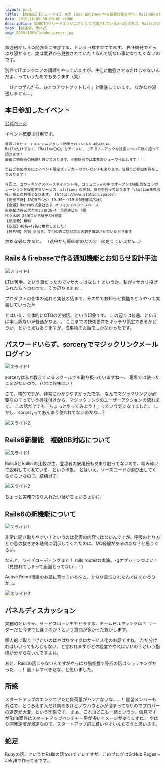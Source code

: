 ```yaml
---
layout: post
title: 【勉強会】【シューマイ】Tech Lead Engineerから最新技術を学べ！Rails編×station
date: 2019-10-09 00:00:00 +0900
description: 普段CTOやリードエンジニアとして活躍されている3~4名の方に、Railsだけでなく、「Rails×〇〇」をテーマに、コアでマニアックな技術について熱く語って頂きます！最後に懇親会の時間も設けております。※懇親会では本物のシューマイ出します！！
tags: [勉強会, Ruby]
img: 2019/1009/leadengineer.jpg
---
```

毎週何かしらの勉強会に参加する、という目標を立ててます。
自社開発でどっぷり浸かると、実は業界から見放されていた！なんて切ない事になりたくないのです。

別件でITエンジニアの講師をやっていますが、生徒に勉強させるだけじゃないんだよ、っていうためでもあります（笑）

「ひとつ学んだら、ひとつアウトプットしろ」と徹底しています。
なかなか浸透しません…。

## 本日参加したイベント
[公式ページ](https://shuuu-mai.connpass.com/event/146313/)

イベント概要は引用です。

```
普段CTOやリードエンジニアとして活躍されている3~4名の方に、
Railsだけでなく、「Rails×〇〇」をテーマに、コアでマニアックな技術について熱く語って頂きます！
最後に懇親会の時間も設けております。※懇親会では本物のシューマイ出します！！

当日ご参加の方にはイベント限定ステッカーのプレゼントもあります。皆様のご参加お待ちしております！

今回は、コワーキングスペースやイベント等、コミュニティの中でオープンで横断的なコラボレーションを促進するサービス「station」の開発、提供を行っております『station株式会社』様との共催となります。 (https://www.station.space/)
【開催日時】10月9日(水) 19:30〜（19:00時開場/受付）
【会場】Repro株式会社さま オフィスイベントスペース
東京都渋谷区代々木1丁目36-4　全理連ビル 4階
代々木駅 A3出口から徒歩3分程度
【参加費】無料
【定員】40名→45名に増枠しました！
【持ち物】名刺 ※当日、受付の際に受付票と名刺を確認させていただきます
```

無難な感じかなと。
（途中から撮影始めたので一部足りていません…）

## Rails & firebaseで作る通知機能とお知らせ設計手法
![スライド1]({{site.baseurl}}/assets/img/2019/1009/firebase_matome.jpg)

LTは苦手、という事だったのでマサカリはなし！
というか、私がマサカリ投げられたらヘコむので、その辺りはまぁ…

プロダクトの全体の流れと実装の話まで、その中でお知らせ機能をどうやって実装していったか

とはいえ、全体的にCTOの苦労話、という印象です。
この辺りは普通、といえば申し訳ないが普通かなぁ…。
ここまでの技術要件をキッチリ策定できるかどうか、という点もありますが、成果物のお話でしかなかったです。

## パスワードいらず、sorceryでマジックリンクメールログイン
![スライド1]({{site.baseurl}}/assets/img/2019/1009/magiclink-uml.jpg)

sorceryは私が教えているスクールでも取り扱っていますね～、
現場では使ったことがないので、非常に興味深い！

さて、端的ですが、非常にわかりやすかったです。
なんでマジックリングが必要なの？っていう興味付けから、マジックリングのユーザーアクションの流れまで、
この話だけでも「ちょっとやってみよう！」っていう気になりました。
しかし、sorceryってあんまり使われてないのかな…？

![スライド2]({{site.baseurl}}/assets/img/2019/1009/php2rails.jpg)

## Rails6新機能　複数DB対応について
![スライド1]({{site.baseurl}}/assets/img/2019/1009/railsguides.jpg)

Rails5とRails6の比較が主、登壇者の安尾氏もあまり触ってないので、噛み砕いて説明してくれている、という印象。
とはいえ、ソースコードが飛び出してくるぐらいなので、結構ガチ。

![スライド2]({{site.baseurl}}/assets/img/2019/1009/macara.jpg)

ちょっと実務で取り入れたい話がちょいちょいに。

## Rails6の新機能について
![スライド1]({{site.baseurl}}/assets/img/2019/1009/live.jpg)

非常に聞き取りやすい！というのは発表の内容ではないんですが、呼吸のとり方とか息の抜き方を聴衆に明示してくれたのは、MC経験があるのかな？と思うぐらい。

なんと、ライブコーディングまで！
rails routesの実演。-gオプションつよい！
（見惚れてしまって画面とってない…！）

Active Rcord関連のお話に寄っているなと、かなり苦労されたんではなかろうか…。

![スライド2]({{site.baseurl}}/assets/img/2019/1009/rails6.jpg)

## パネルディスカッション
実務的というか、サービスローンチをどうする、チームビルディングは？
リーダーだと今までと違うのか？という質問が多かった気がします。

個人的に取り上げたいのはやはりマイクロサービス化のお話ですね。
ただ分ければいいってもんじゃない、と言われますがどの程度でやればいいの？という指標が分からないんですよね。

あと、Railsの話じゃないんですがやっぱり腕相撲で骨折の話はショッキングだった……！
筋トレすべきだな、と思いました。

## 所感
スタートアップのエンジニアだと負荷量がハンパないな……！
開発メンバーも外注で、とりあえず人だけ集めるけどノウハウとかが溜まってないのでプロパーの選定が大変、という印象です。
まぁ、これはどこも一緒というか、偏見ですがRails案件はスタートアップベンチャー系が多いイメージがありますね。
やはり開発速度が爆速なので、スタートアップ的に使いやすいんだろうと思います。

## 蛇足
Rubyの話、というかRailsの話なのでアレですが、このブログはGitHub Pages + Jekyllで作ってるです…
